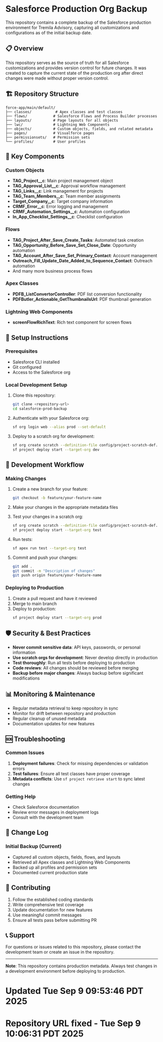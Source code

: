 # Salesforce Production Org Backup

This repository contains a complete backup of the Salesforce production environment for Tremila Advisory, capturing all customizations and configurations as of the initial backup date.

## 📋 Overview

This repository serves as the source of truth for all Salesforce customizations and provides version control for future changes. It was created to capture the current state of the production org after direct changes were made without proper version control.

## 🏗️ Repository Structure

```
force-app/main/default/
├── classes/           # Apex classes and test classes
├── flows/            # Salesforce Flows and Process Builder processes
├── layouts/          # Page layouts for all objects
├── lwc/              # Lightning Web Components
├── objects/          # Custom objects, fields, and related metadata
├── pages/            # Visualforce pages
├── permissionsets/   # Permission sets
└── profiles/         # User profiles
```

## 🚀 Key Components

### Custom Objects
- **TAG_Project__c**: Main project management object
- **TAG_Approval_List__c**: Approval workflow management
- **TAG_Links__c**: Link management for projects
- **TAG_Team_Members__c**: Team member assignments
- **Target_Company__c**: Target company information
- **CRMF_Error__c**: Error logging and management
- **CRMF_Automation_Settings__c**: Automation configuration
- **In_App_Checklist_Settings__c**: Checklist configuration

### Flows
- **TAG_Project_After_Save_Create_Tasks**: Automated task creation
- **TAG_Opportunity_Before_Save_Set_Close_Date**: Opportunity automation
- **TAG_Account_After_Save_Set_Primary_Contact**: Account management
- **Outreach_Fill_Update_Date_Added_to_Sequence_Contact**: Outreach automation
- And many more business process flows

### Apex Classes
- **PDFB_ListConvertorController**: PDF list conversion functionality
- **PDFButler_Actionable_GetThumbnailsUrl**: PDF thumbnail generation

### Lightning Web Components
- **screenFlowRichText**: Rich text component for screen flows

## 🔧 Setup Instructions

### Prerequisites
- Salesforce CLI installed
- Git configured
- Access to the Salesforce org

### Local Development Setup
1. Clone this repository:
   ```bash
   git clone <repository-url>
   cd salesforce-prod-backup
   ```

2. Authenticate with your Salesforce org:
   ```bash
   sf org login web --alias prod --set-default
   ```

3. Deploy to a scratch org for development:
   ```bash
   sf org create scratch --definition-file config/project-scratch-def.json --alias dev --set-default
   sf project deploy start --target-org dev
   ```

## 📝 Development Workflow

### Making Changes
1. Create a new branch for your feature:
   ```bash
   git checkout -b feature/your-feature-name
   ```

2. Make your changes in the appropriate metadata files

3. Test your changes in a scratch org:
   ```bash
   sf org create scratch --definition-file config/project-scratch-def.json --alias test
   sf project deploy start --target-org test
   ```

4. Run tests:
   ```bash
   sf apex run test --target-org test
   ```

5. Commit and push your changes:
   ```bash
   git add .
   git commit -m "Description of changes"
   git push origin feature/your-feature-name
   ```

### Deploying to Production
1. Create a pull request and have it reviewed
2. Merge to main branch
3. Deploy to production:
   ```bash
   sf project deploy start --target-org prod
   ```

## 🛡️ Security & Best Practices

- **Never commit sensitive data**: API keys, passwords, or personal information
- **Use scratch orgs for development**: Never develop directly in production
- **Test thoroughly**: Run all tests before deploying to production
- **Code reviews**: All changes should be reviewed before merging
- **Backup before major changes**: Always backup before significant modifications

## 📊 Monitoring & Maintenance

- Regular metadata retrieval to keep repository in sync
- Monitor for drift between repository and production
- Regular cleanup of unused metadata
- Documentation updates for new features

## 🆘 Troubleshooting

### Common Issues
1. **Deployment failures**: Check for missing dependencies or validation errors
2. **Test failures**: Ensure all test classes have proper coverage
3. **Metadata conflicts**: Use `sf project retrieve start` to sync latest changes

### Getting Help
- Check Salesforce documentation
- Review error messages in deployment logs
- Consult with the development team

## 📅 Change Log

### Initial Backup (Current)
- Captured all custom objects, fields, flows, and layouts
- Retrieved all Apex classes and Lightning Web Components
- Backed up all profiles and permission sets
- Documented current production state

## 🤝 Contributing

1. Follow the established coding standards
2. Write comprehensive test coverage
3. Update documentation for new features
4. Use meaningful commit messages
5. Ensure all tests pass before submitting PR

## 📞 Support

For questions or issues related to this repository, please contact the development team or create an issue in the repository.

---

**Note**: This repository contains production metadata. Always test changes in a development environment before deploying to production.
# Updated Tue Sep  9 09:53:46 PDT 2025
# Repository URL fixed - Tue Sep  9 10:06:31 PDT 2025
